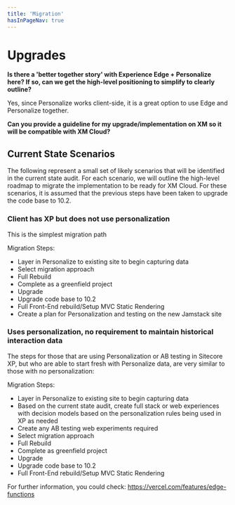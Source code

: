```yaml
---
title: 'Migration'
hasInPageNav: true
---
```

# Upgrades

**Is there a 'better together story' with Experience Edge + Personalize here? If so, can we get the high-level positioning to simplify to clearly outline?**

Yes, since Personalize works client-side, it is a great option to use Edge and Personalize together.

**Can you provide a guideline for my upgrade/implementation on XM so it will be compatible with XM Cloud?**

## Current State Scenarios

The following represent a small set of likely scenarios that will be identified in the current state audit. For each scenario, we will outline the high-level roadmap to migrate the implementation to be ready for XM Cloud. For these scenarios, it is assumed that the previous steps have been taken to upgrade the code base to 10.2.

### Client has XP but does not use personalization

This is the simplest migration path

Migration Steps:
- Layer in Personalize to existing site to begin capturing data
- Select migration approach
- Full Rebuild
- Complete as a greenfield project
- Upgrade
- Upgrade code base to 10.2
- Full Front-End rebuild/Setup MVC Static Rendering
- Create a plan for Personalization and testing on the new Jamstack site

### Uses personalization, no requirement to maintain historical interaction data

The steps for those that are using Personalization or AB testing in Sitecore XP, but who are able to start fresh with Personalize data, are very similar to those with no personalization:

Migration Steps:
- Layer in Personalize to existing site to begin capturing data
- Based on the current state audit, create full stack or web experiences with decision models based on the personalization rules being used in XP as needed
- Create any AB testing web experiments required
- Select migration approach
- Full Rebuild
- Complete as greenfield project
- Upgrade
- Upgrade code base to 10.2
- Full Front-End rebuild/Setup MVC Static Rendering

For further information, you could check:
[https://vercel.com/features/edge-functions ](https://vercel.com/features/edge-functions%C2%A0)
